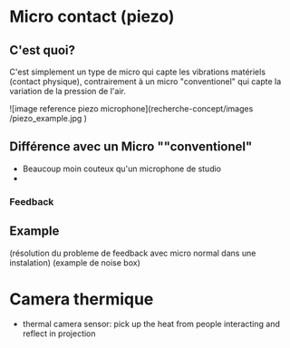 # Micro contact (piezo)
## C'est quoi?
C'est simplement un type de micro qui capte les vibrations matériels (contact physique), contrairement à un micro "conventionel" qui capte la variation de la pression de l'air.

![image reference piezo microphone](recherche-concept/images
/piezo_example.jpg
)

## Différence avec un Micro ""conventionel"
- Beaucoup moin couteux qu'un microphone de studio
- 
### Feedback

## Example 
(résolution du probleme de feedback avec micro normal dans une instalation)
(example de noise box)


# Camera thermique
* thermal camera sensor: pick up the heat from people interacting and reflect in projection
